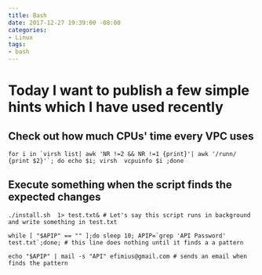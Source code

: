 ```yaml
---
title: Bash
date: 2017-12-27 19:39:00 -08:00
categories:
- Linux
tags:
- bash
---
```


# Today I want to publish a few simple hints which I have used recently

## Check out how  much CPUs' time every VPC uses

```
for i in `virsh list| awk 'NR !=2 && NR !=1 {print}'| awk '/runn/ {print $2}'`; do echo $i; virsh  vcpuinfo $i ;done

```

## Execute something when the script finds the expected changes


```
./install.sh  1> test.txt& # Let's say this script runs in background and write something in test.txt

while [ "$APIP" == "" ];do sleep 10; APIP=`grep 'API Password' test.txt`;done; # this line does nothing until it finds a a pattern

echo "$APIP" | mail -s "API" efimius@gmail.com # sends an email when finds the pattern